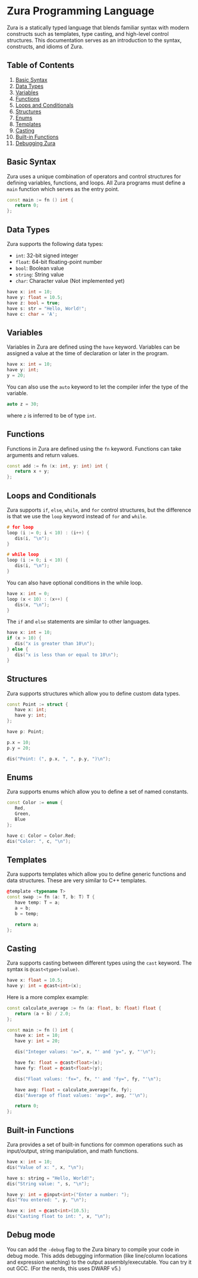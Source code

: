 # Zura Programming Language

Zura is a statically typed language that blends familiar syntax with modern constructs such as templates, type casting, and high-level control structures. This documentation serves as an introduction to the syntax, constructs, and idioms of Zura.

## Table of Contents

1. [Basic Syntax](#basic-syntax)
2. [Data Types](#data-types)
3. [Variables](#variables)
4. [Functions](#functions)
5. [Loops and Conditionals](#loops-and-conditionals)
6. [Structures](#structures)
7. [Enums](#enums)
8. [Templates](#templates)
9. [Casting](#casting)
10. [Built-in Functions](#built-in-functions)
11. [Debugging Zura](#debug-mode)
<!-- 12. [Pointers](#pointer) -->

## Basic Syntax

Zura uses a unique combination of operators and control structures for defining variables, functions, and loops. All Zura programs must define a `main` function which serves as the entry point.

```cpp
const main := fn () int {
   return 0;
};
```

## Data Types

Zura supports the following data types:

- `int`: 32-bit signed integer
- `float`: 64-bit floating-point number
- `bool`: Boolean value
- `string`: String value
- `char`: Character value (Not implemented yet)

```cpp
have x: int = 10;
have y: float = 10.5;
have z: bool = true;
have s: str = "Hello, World!";
have c: char = 'A';
```

## Variables

Variables in Zura are defined using the `have` keyword. Variables can be assigned a value at the time of declaration or later in the program.

```cpp
have x: int = 10;
have y: int;
y = 20;
```

You can also use the `auto` keyword to let the compiler infer the type of the variable.

```cpp
auto z = 30;
```

where `z` is inferred to be of type `int`.

## Functions

Functions in Zura are defined using the `fn` keyword. Functions can take arguments and return values.

```cpp
const add := fn (x: int, y: int) int {
   return x + y;
};
```

## Loops and Conditionals

Zura supports `if`, `else`, `while`, and `for` control structures, but the difference is that we use the `loop` keyword instead of `for` and `while`.

```cpp
# for loop
loop (i := 0; i < 10) : (i++) {
   dis(i, "\n");
}

# while loop
loop (i := 0; i < 10) {
   dis(i, "\n");
}
```

You can also have optional conditions in the while loop.

```cpp
have x: int = 0;
loop (x < 10) : (x++) {
   dis(x, "\n");
}
```

The `if` and `else` statements are similar to other languages.

```cpp
have x: int = 10;
if (x > 10) {
   dis("x is greater than 10\n");
} else {
   dis("x is less than or equal to 10\n");
}
```

## Structures

Zura supports structures which allow you to define custom data types.

```cpp
const Point := struct {
   have x: int;
   have y: int;
};

have p: Point;

p.x = 10;
p.y = 20;

dis("Point: (", p.x, ", ", p.y, ")\n");
```

## Enums

Zura supports enums which allow you to define a set of named constants.

```cpp
const Color := enum {
   Red,
   Green,
   Blue
};

have c: Color = Color.Red;
dis("Color: ", c, "\n");
```

## Templates

Zura supports templates which allow you to define generic functions and data structures.
These are very similar to C++ templates.

```cpp
@template <typename T>
const swap := fn (a: T, b: T) T {
   have temp: T = a;
   a = b;
   b = temp;

   return a;
};
```

## Casting

Zura supports casting between different types using the `cast` keyword.
The syntax is `@cast<type>(value)`.

```cpp
have x: float = 10.5;
have y: int = @cast<int>(x);
```

Here is a more complex example:

```cpp
const calculate_average := fn (a: float, b: float) float {
   return (a + b) / 2.0;
};

const main := fn () int { 
   have x: int = 10;
   have y: int = 20;

   dis("Integer values: 'x=", x, "' and 'y=", y, "'\n");

   have fx: float = @cast<float>(x);
   have fy: float = @cast<float>(y);

   dis("Float values: 'fx=", fx, "' and 'fy=", fy, "'\n");

   have avg: float = calculate_average(fx, fy);
   dis("Average of float values: 'avg=", avg, "'\n");

   return 0;
};
```

## Built-in Functions

Zura provides a set of built-in functions for common operations such as input/output, string manipulation, and math functions.

```cpp
have x: int = 10;
dis("Value of x: ", x, "\n");

have s: string = "Hello, World!";
dis("String value: ", s, "\n");

have y: int = @input<int>("Enter a number: ");
dis("You entered: ", y, "\n");

have x: int = @cast<int>(10.5);
dis("Casting float to int: ", x, "\n");
```

## Debug mode

You can add the `-debug` flag to the Zura binary to compile your code in debug mode. This adds debugging information (like line/column locations and expression watching) to the output assembly/executable. You can try it out GCC. (For the nerds, this uses DWARF v5.)
